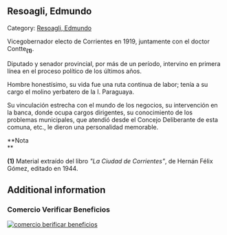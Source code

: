 ## Resoagli, Edmundo

Category: [Resoagli, Edmundo](http://descubrircorrientes.com.ar/2012/index.php/2206-biografias/r-s-t-u-v-x-y-z/resoagli-edmundo)

Vicegobernador electo de Corrientes en 1919, juntamente con el doctor Contte<sub><strong>(1)</strong></sub>.

Diputado y senador provincial, por más de un período, intervino en primera línea en el proceso político de los últimos años.

Hombre honestísimo, su vida fue una ruta continua de labor; tenía a su cargo el molino yerbatero de la I. Paraguaya.

Su vinculación estrecha con el mundo de los negocios, su intervención en la banca, donde ocupa cargos dirigentes, su conocimiento de los problemas municipales, que atendió desde el Concejo Deliberante de esta comuna, etc., le dieron una personalidad memorable.

**Nota  
**

**(1)** Material extraído del libro _"La Ciudad de Corrientes"_, de Hernán Félix Gómez, editado en 1944.

## Additional information

### Comercio Verificar Beneficios

[![comercio berificar beneficios](http://descubrircorrientes.com.ar/2012/index.php/2206-biografias/r-s-t-u-v-x-y-z/images/botones_beneficios/comercio_berificar_beneficios.png)](http://descubrircomercio.zapto.org/)